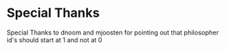 # Special Thanks
Special Thanks to dnoom and mjoosten for pointing out that philosopher id's should start at 1 and not at 0
